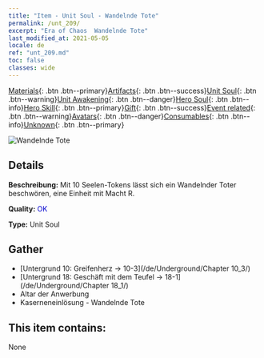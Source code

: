 ```yaml
---
title: "Item - Unit Soul - Wandelnde Tote"
permalink: /unt_209/
excerpt: "Era of Chaos  Wandelnde Tote"
last_modified_at: 2021-05-05
locale: de
ref: "unt_209.md"
toc: false
classes: wide
---
```

 [Materials](/ItemsDE/){: .btn .btn--primary}[Artifacts](/ItemsDE/Artifacts/){: .btn .btn--success}[Unit Soul](/ItemsDE/UnitSoul/){: .btn .btn--warning}[Unit Awakening](/ItemsDE/UnitAwakening/){: .btn .btn--danger}[Hero Soul](/ItemsDE/HeroSoul/){: .btn .btn--info}[Hero Skill](/ItemsDE/HeroSkill/){: .btn .btn--primary}[Gift](/ItemsDE/Gift/){: .btn .btn--success}[Event related](/ItemsDE/Events/){: .btn .btn--warning}[Avatars](/ItemsDE/Avatars/){: .btn .btn--danger}[Consumables](/ItemsDE/Consumables/){: .btn .btn--info}[Unknown](/ItemsDE/Unknown/){: .btn .btn--primary}

 ![Wandelnde Tote](/images/u/ti_jiangshi.jpg)

## Details
 **Beschreibung:** Mit 10 Seelen-Tokens lässt sich ein Wandelnder Toter beschwören, eine Einheit mit Macht R.

 **Quality:** <span style="color: #0000CD">OK</span>

 **Type:** Unit Soul

## Gather

*    [Untergrund 10: Greifenherz -> 10-3](/de/Underground/Chapter 10_3/) 
*    [Untergrund 18: Geschäft mit dem Teufel -> 18-1](/de/Underground/Chapter 18_1/) 
*    Altar der Anwerbung 
*    Kaserneneinlösung - Wandelnde Tote 

## This item contains:

  None

